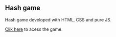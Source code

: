 ## Hash game

Hash game developed with HTML, CSS and pure JS.

[Clik here](https://rafaelrodrigues2903.github.io/hash-game/) to acess the game.
